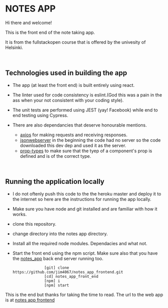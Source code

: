 # NOTES APP

Hi there and welcome!

This is the front end of the note taking app.

It is from the fullstackopen course that is offered by the univesity of Helsinki.

<br />

## Technologies used in building the app

- The app (at least the front end) is built entirely using react.
- The linter used for code consistency is eslint.(God this was a pain in the ass when your not consistent with your coding style).
- The unit tests are performed using JEST (yay! Facebook) while end to end testing using Cypress.
- There are also dependancies that deserve honourable mentions.

  - [axios] for making requests and receiving responses.
  - [jsonwebserver] in the beginning the code had no server so the code downloaded this dev dep and used it as the server.
  - [prop-types] to make sure that the tyep of a component's prop is defined and is of the correct type.

<br />

## Running the application locally

- I do not oftenly push this code to the the heroku master and deploy it to the internet so here are the instructions for running the app locally.

- Make sure you have node and git installed and are familiar with how it works.
- clone this repository.
- change directory into the notes app directory.
- Install all the required node modules. Dependacies and what not.
- Start the front end using the npm script. Make sure also that you have the [notes_app] back end server running too.

                    [git] clone https://github.com/jim4067/notes_app_frontend.git
                    [cd] notes_app_front_end
                    [npm] i
                    [npm] start

This is the end but thanks for taking the time to read. The url to the web app is at [notes app frontend]

<br />
<br />

[axios]: https://
[jsonwebserver]: https://
[prop-types]: https://
[notes_app]: https://github.com/jim4067/notes_app
[notes app frontend]: https://
